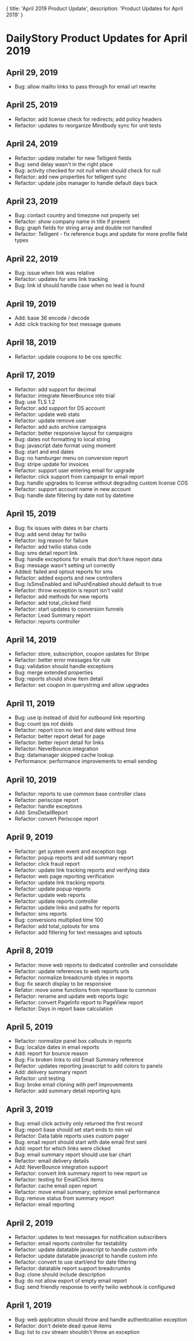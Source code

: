 {
	title: 'April 2019 Product Update',
	description: 'Product Updates for April 2019'
}
# DailyStory Product Updates for April 2019
## April 29, 2019
* Bug: allow mailto links to pass through for email url rewrite

## April 25, 2019
* Refactor: add license check for redirects; add policy headers
* Refactor: updates to reorganize Mindbody sync for unit tests

## April 24, 2019
* Refactor: update installer for new Telligent fields
* Bug: send delay wasn't in the right place
* Bug: activity checked for not null when should check for null
* Refactor: add new properties for telligent sync
* Refactor: update jobs manager to handle default days back

## April 23, 2019
* Bug: contact country and timezone not properly set
* Refactor: show company name in title if present
* Bug: graph fields for string array and double not handled
* Refactor: Telligent - fix reference bugs and update for more profile field types

## April 22, 2019
* Bug: issue when link was relative
* Refactor: updates for sms link tracking
* Bug: link id should handle case when no lead is found

## April 19, 2019
* Add: base 36 encode / decode
* Add: click tracking for text message queues

## April 18, 2019
* Refactor: update coupons to be cos specific

## April 17, 2019
* Refactor: add support for decimal
* Refactor: integrate NeverBounce into trial
* Bug: use TLS 1.2
* Refactor: add support for DS account
* Refactor: update web stats
* Refactor: update remove user
* Refactor: add auto archive campaigns
* Refactor: better responsive layout for campaigns
* Bug: dates not formatting to local string
* Bug: javascript date format using moment
* Bug: start and end dates
* Bug: no hamburger menu on conversion report
* Bug: stripe update for invoices
* Refactor: support user entering email for upgrade
* Refactor: click support from campaign to email report
* Bug: handle upgrades to license without degrading custom license COS
* Refactor: support account name in new account
* Bug: handle date filtering by date not by datetime

## April 15, 2019
* Bug: fix issues with dates in bar charts
* Bug: add send delay for twilio
* Refactor: log reason for failure
* Refactor: add twilio status code
* Bug: sms detail report link
* Bug: handle exceptions for emails that don't have report data
* Bug: message wasn't setting url correctly
* Added: failed and optout reports for sms
* Refactor: added exports and new controllers
* Bug: IsSmsEnabled and IsPushEnabled should default to true
* Refactor: throw exception is report isn't valid
* Refactor: add methods for new reports
* Refactor: add total_clicked field
* Refactor: start updates to conversion funnels
* Refactor: Lead Summary report
* Refactor: reports controller

## April 14, 2019
* Refactor: store, subscription, coupon updates for Stripe
* Refactor: better error messages for rule
* Bug: validation should handle exceptions
* Bug: merge extended properties
* Bug: reports should show item detail
* Refactor: set coupon in querystring and allow upgrades

## April 11, 2019
* Bug: use ip instead of dsid for outbound link reporting
* Bug: count ips not dsids
* Refactor: report icon no text and date without time
* Refactor: better report detail for page
* Refactor: better report detail for links
* Refactor: NeverBounce integration
* Bug: datamanager skipped cache lookup
* Performance: performance improvements to email sending

## April 10, 2019
* Refactor: reports to use common base controller class
* Refactor: periscope report
* Refactor: handle exceptions
* Add: SmsDetailReport
* Refactor: convert Periscope report

## April 9, 2019
* Refactor: get system event and exception logs
* Refactor: popup reports and add summary report
* Refactor: click fraud report
* Refactor: update link tracking reports and verifying data
* Refactor: web page reporting verification
* Refactor: update link tracking reports
* Refactor: update popup reports
* Refactor: update web reports
* Refactor: update reports controller
* Refactor: update links and paths for reports
* Refactor: sms reports
* Bug: conversions multiplied time 100
* Refactor: add total_optouts for sms
* Refactor: add fitlering for text messages and optouts

## April 8, 2019
* Refactor: move web reports to dedicated controller and consolidate
* Refactor: update references to web reports urls
* Refactor: normalize breadcrumb styles in reports
* Bug: fix search display to be responsive
* Refator: move some functions from reportbase to common
* Refactor: rename and update web reports logic
* Refactor: convert PageInfo report to PageView report
* Refactor: Days in report base calculation

## April 5, 2019
* Refactor: normalize panel box callouts in reports
* Bug: localize dates in email reports
* Add: report for bounce reason
* Bug: Fix broken links to old Email Summary reference
* Refactor: updates reporting javascript to add colors to panels
* Add: delivery summary report
* Refactor: unit testing
* Bug: broke email cloning with perf improvements
* Refactor: add summary detail reporting kpis

## April 3, 2019
* Bug: email click activity only returned the first record
* Bug: report base should set start ends to min val
* Refactor: Data table reports uses custom pager
* Bug: email report should start with date email first sent
* Add: report for which links were clicked
* Bug: email summary report should use bar chart
* Refactor: email delivery details
* Add: NeverBounce integration support
* Refactor: convert link summary report to new report ux
* Refactor: testing for EmailClick items
* Refactor: cache email open report
* Refactor: move email summary; optimize email performance
* Bug: remove status from summary report
* Refactor: email reporting

## April 2, 2019
* Refactor: updates to text messages for notification subscribers
* Refactor: email reports controller for testability
* Refactor: update datatable javascript to handle custom info
* Refactor: update datatable javascript to handle custom info
* Refactor: convert to use start/end for date filtering
* Refactor: datatable report support breadcrumbs
* Bug: clone should include description
* Bug: do not allow export of empty email report
* Bug: send friendly response to verify twilio webhook is configured

## April 1, 2019
* Bug: web application should throw and handle authentication exception
* Refactor: don't delete dead queue items
* Bug: list to csv stream shouldn't throw an exception